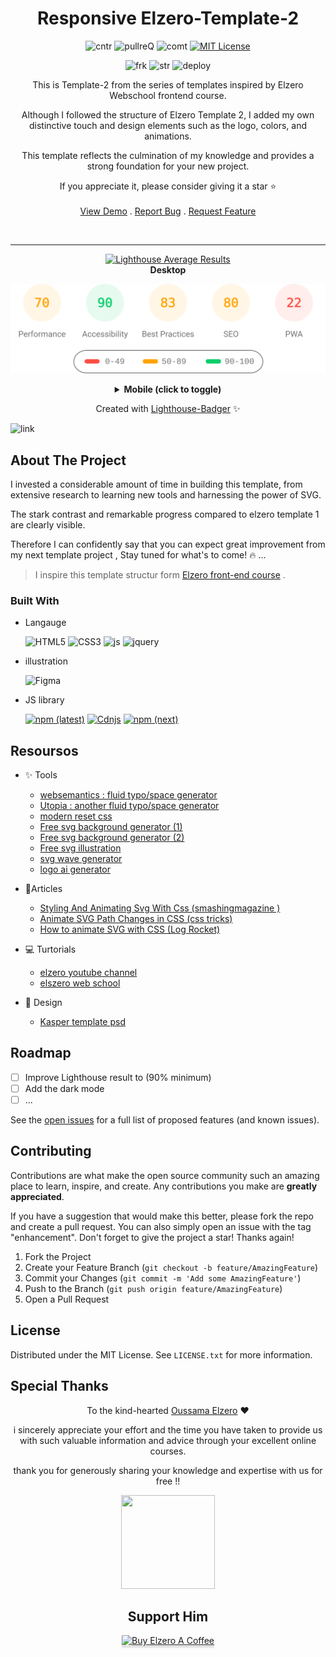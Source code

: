 

<div align="center">




<h1 align="center" >Responsive Elzero-Template-2</h1>

![cntr](https://img.shields.io/github/contributors/Issam-seghir/Elzero-Template-2?color=pink&style=for-the-badge)
![pullreQ](https://img.shields.io/github/issues-pr/Issam-seghir/Elzero-Template-2?color=orange&style=for-the-badge)
![comt](https://img.shields.io/github/last-commit/Issam-seghir/Elzero-Template-2?style=for-the-badge)
[![MIT License](https://img.shields.io/badge/License-MIT-green.svg?style=for-the-badge)](https://choosealicense.com/licenses/mit/)

![frk](https://img.shields.io/github/forks/Issam-seghir/Elzero-Template-2?style=flat-square)
![str](https://img.shields.io/github/stars/Issam-seghir/Elzero-Template-2?style=flat-square)
![deploy](https://img.shields.io/website?down_color=red&down_message=down&style=flat-square&up_color=succes&up_message=up&url=https%3A%2F%2Fissam-seghir.github.io%2FElzero-Template-2%2F)


  <p align="center">
This is Template-2 from the series of templates inspired by Elzero Webschool frontend course.

Although I followed the structure of Elzero Template 2, I added my own distinctive touch and design elements such as the logo, colors, and animations.

This template reflects the culmination of my knowledge and provides a strong foundation for your new project.

 If you appreciate it, please consider giving it a star ⭐
    <br />
    <br />
    <a href="https://issam-seghir.github.io/Elzero-Template-2/">View Demo</a>
    .
    <a href="https://github.com/Issam-seghir/Elzero-Template-2/issues">Report Bug</a>
    .
    <a href="https://github.com/Issam-seghir/Elzero-Template-2/issues">Request Feature</a>
  </p>

<br>
<hr>
<a title="Check Lighthouse out" target="_blank" href="https://github.com/GoogleChrome/lighthouse"><img alt="Lighthouse Average Results" width="275" src="https://img.shields.io/badge/Lighthouse-Average_Results-2A2E30.svg?logo=lighthouse&cacheSeconds=3600" /></a><br>
<b>Desktop</b>

<img width="700" src="lighthouse_results/desktop/pagespeed.svg" /><br>

<details><summary><b>Mobile (click to toggle)</b></summary><br>
<img width="700" src="lighthouse_results/mobile/pagespeed.svg" /><p></p>

</details>

Created with [Lighthouse-Badger](https://github.com/myactionway/lighthouse-badger-action "Get it") ✨

</div>


![link](https://i.imgur.com/8qQeqSJ.gif)
<!-- ![link](./assets/mockup/mockup.png) -->


## About The Project

I invested a considerable amount of time in building this template, from extensive research to learning new tools and harnessing the power of SVG.

The stark contrast and remarkable progress compared to elzero template 1 are clearly visible.

Therefore I can confidently say that you can expect great improvement from my next template project , Stay tuned for what's to come! 🔥  ...

> I inspire  this template structur form [Elzero front-end course](https://elzero.org/tracks/front-end/) .

### Built With

- Langauge


  ![HTML5](https://img.shields.io/badge/html5-%23E34F26.svg?style=for-the-badge&logo=html5&logoColor=white)
  ![CSS3](https://img.shields.io/badge/css3-%231572B6.svg?style=for-the-badge&logo=css3&logoColor=white)
  ![js](https://img.shields.io/badge/JavaScript-323330?style=for-the-badge&logo=javascript&logoColor=F7DF1E)
  ![jquery](https://img.shields.io/badge/jQuery-0769AD?style=for-the-badge&logo=jquery&logoColor=white)

- illustration

  ![Figma](https://img.shields.io/badge/Figma-ff577b?style=for-the-badge&logo=figma&logoColor=white)

- JS library

  [![npm (latest)](https://img.shields.io/npm/v/typed.js/latest?color=%23ee7&label=typed.js&style=flat-square)](https://github.com/mattboldt/typed.js/)
  [![Cdnjs](https://img.shields.io/cdnjs/v/splidejs?color=%23ee7&label=splide.js&style=flat-square)](https://github.com/mattboldt/typed.js/)
  [![npm (next)](https://img.shields.io/npm/v/aos/next?color=%23ee7&label=aos&style=flat-square)](https://github.com/michalsnik/aos)




## Resoursos
- ✨ Tools
  - [websemantics : fluid typo/space generator](https://websemantics.uk/tools/responsive-font-calculator/)
  - [Utopia : another fluid typo/space generator](https://utopia.fyi/grid/calculator/)
  - [modern reset css](https://github.com/Andy-set-studio/modern-css-reset/blob/master/dist/reset.css)
  - [Free svg background generator (1)](https://bgjar.com/)
  - [Free svg background generator (2)](https://www.svgbackgrounds.com/)
  - [Free svg illustration](https://freesvgillustration.com/)
  - [svg wave generator](https://www.softr.io/tools/svg-wave-generator)
  - [logo ai generator](https://logo.com/logos/artificial-intelligence)

- 📑Articles

  - [Styling And Animating Svg With Css (smashingmagazine )](https://www.smashingmagazine.com/2014/11/styling-and-animating-svgs-with-css/)
  - [Animate SVG Path Changes in CSS (css tricks)](https://css-tricks.com/animate-svg-path-changes-in-css/)
  - [How to animate SVG with CSS (Log Rocket)](https://blog.logrocket.com/how-to-animate-svg-css-tutorial-examples/)

- 💻 Turtorials
  - [elzero youtube channel](https://www.youtube.com/playlist?list=PLDoPjvoNmBAzHSjcR-HnW9tnxyuye8KbF)
  - [elszero web school](https://elzero.org/practical-html-css/)

- 🎨 Design

  - [Kasper template psd](https://www.graphberry.com/item/kasper-one-page-creative-html-theme)


<!-- ROADMAP -->
## Roadmap

- [ ] Improve  Lighthouse result to (90% minimum)
- [ ] Add the dark mode
- [ ] ...

See the [open issues](https://github.com/github_username/repo_name/issues) for a full list of proposed features (and known issues).

<!-- CONTRIBUTING -->
## Contributing

Contributions are what make the open source community such an amazing place to learn, inspire, and create. Any contributions you make are **greatly appreciated**.

If you have a suggestion that would make this better, please fork the repo and create a pull request. You can also simply open an issue with the tag "enhancement".
Don't forget to give the project a star! Thanks again!

1. Fork the Project
2. Create your Feature Branch (`git checkout -b feature/AmazingFeature`)
3. Commit your Changes (`git commit -m 'Add some AmazingFeature'`)
4. Push to the Branch (`git push origin feature/AmazingFeature`)
5. Open a Pull Request


<!-- LICENSE -->
## License

Distributed under the MIT License. See `LICENSE.txt` for more information.



## Special Thanks










<div align="center">

   To  the kind-hearted [Oussama Elzero](https://github.com/OsamaElzero) ❤

i sincerely appreciate your effort and the time you have taken to provide us with such valuable information and advice through your excellent online courses.

thank you for generously sharing your knowledge and expertise with us for free !!

<img src="https://user-images.githubusercontent.com/74573675/233981012-36b8cad9-5d3d-4115-9d43-f7e46dc57bac.png" width="150" height="150">
</div>


<div align="center">

## Support Him

<a href="https://www.buymeacoffee.com/OsamaElzero" target="_blank"><img src="https://www.buymeacoffee.com/assets/img/custom_images/orange_img.png" alt="Buy Elzero A Coffee" style="height: 41px !important;width: 174px !important;box-shadow: 0px 3px 2px 0px rgba(190, 190, 190, 0.5) !important;-webkit-box-shadow: 0px 3px 2px 0px rgba(190, 190, 190, 0.5) !important;" ></a>
</div>
